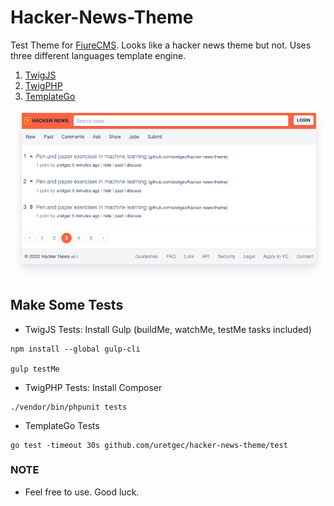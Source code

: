 # Hacker-News-Theme
Test Theme for [FiureCMS](https://github.com/fiure-cms). Looks like a hacker news theme but not.
Uses three different languages template engine.

1. [TwigJS](https://github.com/twigjs/twig.js)
2. [TwigPHP](https://github.com/twigphp/Twig)
2. [TemplateGo](https://github.com/golang/go/tree/master/src/html/template)

![screenshot](screenshot.png)

## Make Some Tests

- TwigJS Tests: Install Gulp (buildMe, watchMe, testMe tasks included)
```
npm install --global gulp-cli

gulp testMe
```

- TwigPHP Tests: Install Composer
```
./vendor/bin/phpunit tests
```

- TemplateGo Tests
```
go test -timeout 30s github.com/uretgec/hacker-news-theme/test
```

### NOTE
- Feel free to use. Good luck.